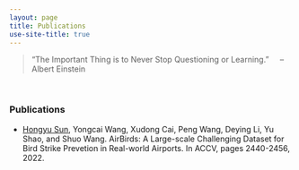 ```yaml
---
layout: page
title: Publications
use-site-title: true
---
```


> “The Important Thing is to Never Stop Questioning or Learning.” &nbsp;&nbsp;&nbsp;&nbsp;– Albert Einstein

<br/>

### Publications
- <ins>Hongyu Sun</ins>, Yongcai Wang, Xudong Cai, Peng Wang, Deying Li, Yu Shao, and Shuo Wang. AirBirds: A Large-scale Challenging Dataset for Bird Strike Prevetion in Real-world Airports. In ACCV, pages 2440-2456, 2022.
